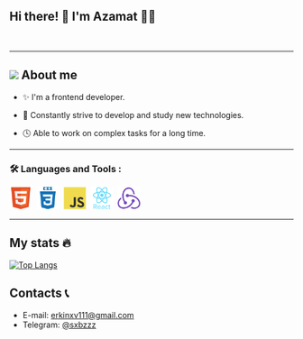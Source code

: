 ## Hi there! 👋 I'm Azamat :technologist:

<div id="header" align="center">
    <img src="https://media.giphy.com/media/v1.Y2lkPTc5MGI3NjExazkyOGJkM3BoYzM4cjJseDA0aTVjZXBmZ3B3emJyM21vaGE4aWR4eSZlcD12MV9pbnRlcm5hbF9naWZfYnlfaWQmY3Q9Zw/jlVObChD6Fb5C/giphy.gif" alt="" />
</div>

---

## <img src="https://media.giphy.com/media/WUlplcMpOCEmTGBtBW/giphy.gif" width="30"> About me
- :sparkles: I'm a frontend developer.

- :seedling: Сonstantly strive to develop and study new technologies.

- :clock4: Able to work on complex tasks for a long time.

---

### :hammer_and_wrench: Languages and Tools :
<div>
  <img src="https://github.com/devicons/devicon/blob/master/icons/html5/html5-original.svg" title="HTML5" alt="HTML" width="40" height="40"/>&nbsp;
  <img src="https://github.com/devicons/devicon/blob/master/icons/css3/css3-plain-wordmark.svg"  title="CSS3" alt="CSS" width="40" height="40"/>&nbsp;
  <img src="https://github.com/devicons/devicon/blob/master/icons/javascript/javascript-original.svg" title="JavaScript" alt="JavaScript" width="40" height="40"/>&nbsp;
  <img src="https://github.com/devicons/devicon/blob/master/icons/react/react-original-wordmark.svg" title="React" alt="React" width="40" height="40"/>&nbsp;
  <img src="https://github.com/devicons/devicon/blob/master/icons/redux/redux-original.svg" title="Redux" alt="Redux " width="40" height="40"/>&nbsp;
</div>

---

## My stats 🔥
[![Top Langs](https://github-readme-stats.vercel.app/api/top-langs/?username=sxbzqx&layout=compact&theme=vision-friendly-dark)](https://github.com/anuraghazra/github-readme-stats)


## Contacts 📞
- E-mail: erkinxv111@gmail.com
- Telegram: [@sxbzzz](https://t.me/sxbzzz)


